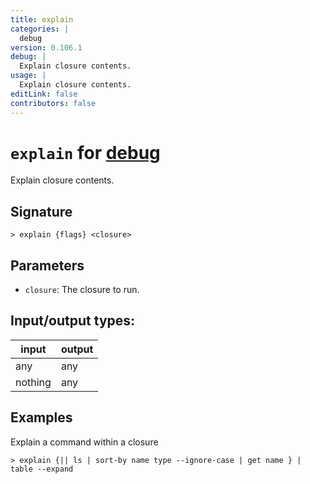 ```yaml
---
title: explain
categories: |
  debug
version: 0.106.1
debug: |
  Explain closure contents.
usage: |
  Explain closure contents.
editLink: false
contributors: false
---
```

<!-- This file is automatically generated. Please edit the command in https://github.com/nushell/nushell instead. -->

# `explain` for [debug](/commands/categories/debug.md)

<div class='command-title'>Explain closure contents.</div>

## Signature

```> explain {flags} <closure>```

## Parameters

 -  `closure`: The closure to run.


## Input/output types:

| input   | output |
| ------- | ------ |
| any     | any    |
| nothing | any    |
## Examples

Explain a command within a closure
```nu
> explain {|| ls | sort-by name type --ignore-case | get name } | table --expand

```
